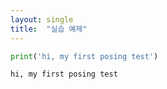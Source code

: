 ```yaml
---
layout: single
title:  "실습 예제"
---
```


```python
print('hi, my first posing test')
```

    hi, my first posing test
    


```python

```
